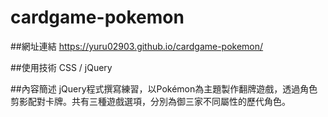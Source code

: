 # cardgame-pokemon

##網址連結
https://yuru02903.github.io/cardgame-pokemon/

##使用技術
CSS / jQuery

##內容簡述
jQuery程式撰寫練習，以Pokémon為主題製作翻牌遊戲，透過角色剪影配對卡牌。共有三種遊戲選項，分別為御三家不同屬性的歷代角色。
